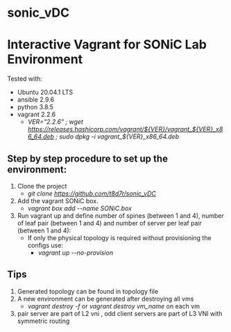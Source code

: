 # sonic_vDC
# Interactive Vagrant for SONiC Lab Environment
Tested with:
   * Ubuntu 20.04.1 LTS
   * ansible 2.9.6
   * python 3.8.5 
   * vagrant 2.2.6
      * *VER="2.2.6" ; wget https://releases.hashicorp.com/vagrant/${VER}/vagrant_${VER}_x86_64.deb ; sudo dpkg -i vagrant_${VER}_x86_64.deb*

## Step by step procedure to set up the environment: 
1. Clone the project
   * *git clone https://github.com/t8d7r/sonic_vDC*
2. Add the vagrant SONiC box.
   * *vagrant box add --name SONiC.box*
3. Run vagrant up and define number of spines (between 1 and 4), number of leaf pair (between 1 and 4) and number of server per leaf pair (between 1 and 4):
   * If only the physical topology is required without provisioning the configs use:
       * *vagrant up --no-provision*

## Tips 
1. Generated topology can be found in topology file
2. A new environment can be generated after destroying all vms 
   * *vagrant destroy -f* or *vagrant destroy vm_name* on each vm
3. pair server are part of L2 vni , odd client servers are part of L3 VNI with symmetric routing 

